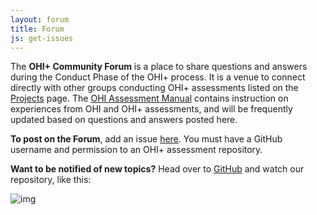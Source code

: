 ```yaml
---
layout: forum
title: Forum
js: get-issues
---
```


The **OHI+ Community Forum** is a place to share questions and answers during the Conduct Phase of the OHI+ process. It is a venue to connect directly with other groups conducting OHI+ assessments listed on the [Projects](/projects) page. The [OHI Assessment Manual](/manual) contains instruction on experiences from OHI and OHI+ assessments, and will be frequently updated based on questions and answers posted here.

**To post on the Forum**, add an issue <a href="https://github.com/OHI-Science/ohi-science.github.io/issues" target="_blank">here</a>. You must have a GitHub username and permission to an OHI+ assessment repository.

**Want to be notified of new topics?** Head over to [GitHub](https://github.com/OHI-Science/ohi-science.github.io) and watch our repository, like this:

![img](https://help.github.com/assets/images/help/notifications/watcher_picker.gif)
